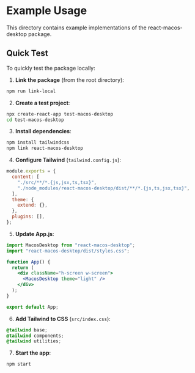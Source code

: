 # Example Usage

This directory contains example implementations of the react-macos-desktop package.

## Quick Test

To quickly test the package locally:

1. **Link the package** (from the root directory):

```bash
npm run link-local
```

2. **Create a test project**:

```bash
npx create-react-app test-macos-desktop
cd test-macos-desktop
```

3. **Install dependencies**:

```bash
npm install tailwindcss
npm link react-macos-desktop
```

4. **Configure Tailwind** (`tailwind.config.js`):

```javascript
module.exports = {
  content: [
    "./src/**/*.{js,jsx,ts,tsx}",
    "./node_modules/react-macos-desktop/dist/**/*.{js,ts,jsx,tsx}",
  ],
  theme: {
    extend: {},
  },
  plugins: [],
};
```

5. **Update App.js**:

```jsx
import MacosDesktop from "react-macos-desktop";
import "react-macos-desktop/dist/styles.css";

function App() {
  return (
    <div className="h-screen w-screen">
      <MacosDesktop theme="light" />
    </div>
  );
}

export default App;
```

6. **Add Tailwind to CSS** (`src/index.css`):

```css
@tailwind base;
@tailwind components;
@tailwind utilities;
```

7. **Start the app**:

```bash
npm start
```
